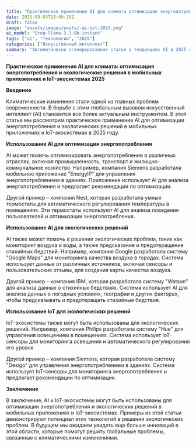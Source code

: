 ```yaml
---
title: "Практическое применение AI для климата оптимизация энергопотребления и экологические решения в в мобильных приложениях и IoT экосистемах 2025"
date: 2025-09-03T18:09:10Z
draft: false
image: "assets/images/posts/-ai-iot-2025.png"
ai_model: "Groq-llama-3.1-8b-instant"
tags: ["ai", "технологии", "2025"]
categories: ["Искусственный интеллект"]
summary: "Автоматически сгенерированная статья о тенденциях AI в 2025 году"
---
```


**Практическое применение AI для климата: оптимизация энергопотребления и экологические решения в мобильных приложениях и IoT-экосистемах 2025**

**Введение**

Климатические изменения стали одной из главных проблем современности. В борьбе с этим глобальным вызовом искусственный интеллект (AI) становится все более актуальным инструментом. В этой статье мы рассмотрим практическое применение AI для оптимизации энергопотребления и экологических решений в мобильных приложениях и IoT-экосистемах в 2025 году.

**Использование AI для оптимизации энергопотребления**

AI может помочь оптимизировать энергопотребление в различных отраслях, включая промышленность, транспорт и жилищно-коммунальное хозяйство. Например, компания Siemens разработала мобильное приложение "EnergyIP" для управления энергопотреблением в зданиях. Приложение использует AI для анализа энергопотребления и предлагает рекомендации по оптимизации.

Другой пример – компания Nest, которая разработала умные термостаты для автоматического регулирования температуры в помещениях. Эти термостаты используют AI для анализа поведения пользователей и оптимизации энергопотребления.

**Использование AI для экологических решений**

AI также может помочь в решении экологических проблем, таких как мониторинг воздуха и воды, а также предсказание и предотвращение стихийных бедствий. Например, компания Google разработала систему "Google Maps" для мониторинга качества воздуха в городах. Система использует данные от различных источников, включая сенсоры и пользовательские отзывы, для создания карты качества воздуха.

Другой пример – компания IBM, которая разработала систему "Watson" для анализа данных о стихийных бедствиях. Система использует AI для анализа данных о погодных условиях, географии и других факторах, чтобы предсказывать и предотвращать стихийные бедствия.

**Использование IoT для экологических решений**

IoT-экосистемы также могут быть использованы для экологических решений. Например, компания Philips разработала систему "Hue" для управления освещением в помещениях. Система использует IoT-сенсоры для мониторинга освещения и автоматического регулирования его уровня.

Другой пример – компания Siemens, которая разработала систему "Desigo" для управления энергопотреблением в зданиях. Система использует IoT-сенсоры для мониторинга энергопотребления и предлагает рекомендации по оптимизации.

**Заключение**

В заключение, AI и IoT-экосистемы могут быть использованы для оптимизации энергопотребления и экологических решений в мобильных приложениях и IoT-экосистемах. Примеры из этой статьи демонстрируют потенциал этих технологий в решении экологических проблем. В будущем мы ожидаем увидеть еще больше инноваций в этой области, которые помогут решить глобальные проблемы, связанные с климатическими изменениями.
